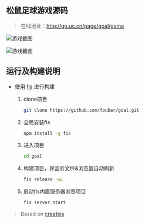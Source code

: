 ## 松鼠足球游戏源码

> 在线地址：http://go.uc.cn/page/goal/game

![游戏截图](http://ww4.sinaimg.cn/large/6767ed9agw1eh21ndntjhj208s0i2dgh.jpg)

![游戏截图](http://ww4.sinaimg.cn/large/6767ed9agw1eh21wpj1asj208s0frwez.jpg)

## 运行及构建说明

* 使用 [fis](http://fis.baidu.com) 进行构建
    1. clone项目
    
        ```bash
        git clone https://github.com/fouber/goal.git
        ```
    
    1. 全局安装fis
    
        ```bash
        npm install -g fis
        ```
    
    1. 进入项目
    
        ```bash
        cd goal
        ```
    1. 构建项目，并监听文件&浏览器自动刷新
    
        ```bash
        fis release -wL
        ```
    
    1. 启动fis内置服务器浏览项目
    
        ```bash
        fis server start
        ```

> Based on [createjs](http://createjs.com/)
